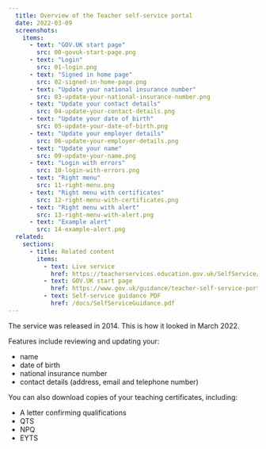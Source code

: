 ```yaml
---
  title: Overview of the Teacher self-service portal
  date: 2022-03-09
  screenshots:
    items:
      - text: "GOV.UK start page"
        src: 00-govuk-start-page.png
      - text: "Login"
        src: 01-login.png
      - text: "Signed in home page"
        src: 02-signed-in-home-page.png
      - text: "Update your national insurance number"
        src: 03-update-your-national-insurance-number.png
      - text: "Update your contact details"
        src: 04-update-your-contact-details.png
      - text: "Update your date of birth"
        src: 05-update-your-date-of-birth.png
      - text: "Update your employer details"
        src: 06-update-your-employer-details.png
      - text: "Update your name"
        src: 09-update-your-name.png
      - text: "Login with errors"
        src: 10-login-with-errors.png
      - text: "Right menu"
        src: 11-right-menu.png
      - text: "Right menu with certificates"
        src: 12-right-menu-with-certificates.png
      - text: "Right menu with alert"
        src: 13-right-menu-with-alert.png
      - text: "Example alert"
        src: 14-example-alert.png
  related:
    sections:
      - title: Related content
        items:
          - text: Live service
            href: https://teacherservices.education.gov.uk/SelfService/Login
          - text: GOV.UK start page
            href: https://www.gov.uk/guidance/teacher-self-service-portal
          - text: Self-service guidance PDF
            href: /docs/SelfServiceGuidance.pdf
---
```


The service was released in 2014. This is how it looked in March 2022.

Features include reviewing and updating your:

- name
- date of birth
- national insurance number
- contact details (address, email and telephone number)

You can also download copies of your teaching certificates, including:

- A letter confirming qualifications
- QTS
- NPQ
- EYTS
